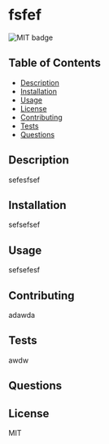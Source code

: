 # fsfef

![MIT badge](https://img.shields.io/static/v1?label=license&message=MIT&color=green&style=flat-square)

## Table of Contents
- [Description](#description)
- [Installation](#installation)
- [Usage](#usage)
- [License](#license)
- [Contributing](#contributing)
- [Tests](#tests)
- [Questions](#questions)
  
## Description
sefesfsef

## Installation
sefsefsef
  
## Usage 
sefsefesf
  
## Contributing
adawda
  
## Tests
awdw
  
## Questions

## License 
MIT
